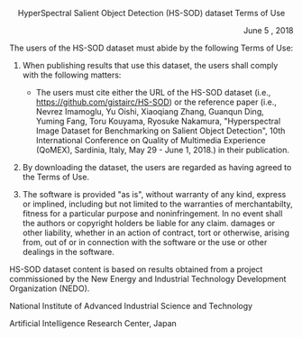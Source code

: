 <p align="center"> HyperSpectral Salient Object Detection (HS-SOD) dataset Terms of Use </p>
<p align="right"> June 5 , 2018 </p>

The users of the HS-SOD dataset must abide by the following Terms of Use: 


1. When publishing results that use this dataset, the users shall comply with the following matters:
	* The users must cite either the URL of the HS-SOD dataset (i.e., https://github.com/gistairc/HS-SOD) or the reference paper (i.e., Nevrez Imamoglu, Yu Oishi, Xiaoqiang Zhang, Guanqun Ding, Yuming Fang, Toru Kouyama, Ryosuke Nakamura, "Hyperspectral Image Dataset for Benchmarking on Salient Object Detection", 10th International Conference on Quality of Multimedia Experience (QoMEX), Sardinia, Italy, May 29 - June 1, 2018.) in their publication.
	

2. By downloading the dataset, the users are regarded as having agreed to the Terms of Use.

3. The software is provided "as is", without warranty of any kind, express or implined, including but not limited to the warranties of merchantabilty, fitness for a particular purpose and noninfringement.
In no event shall the authors or copyright holders be liable for any claim. damages or other liability, whether in an action of contract, tort or otherwise, arising from, out of or in connection with the software or the use or other dealings in the software. 

HS-SOD dataset content is based on results obtained from a project commissioned by the New Energy and Industrial Technology Development Organization (NEDO).

National Institute of Advanced Industrial Science and Technology

Artificial Intelligence Research Center, Japan 
